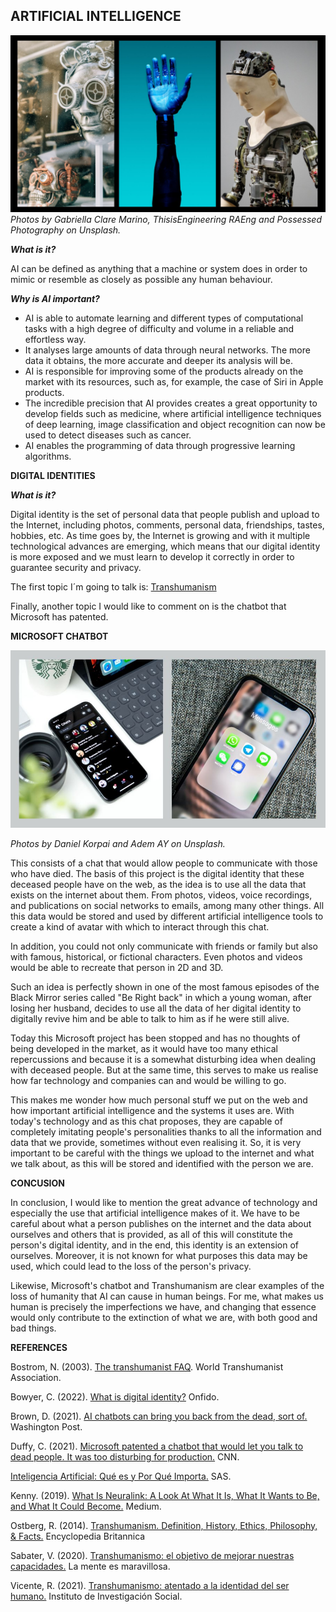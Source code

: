 ## ARTIFICIAL INTELLIGENCE

![portadagithub](assets/img/AI.jpg)
_Photos by Gabriella Clare Marino, ThisisEngineering RAEng and Possessed Photography on Unsplash._

**_What is it?_**

AI can be defined as anything that a machine or system does in order to mimic or resemble as closely as possible any human behaviour.

**_Why is AI important?_**
- AI is able to automate learning and different types of computational tasks with a high degree of difficulty and volume in a reliable and effortless way.
- It analyses large amounts of data through neural networks. The more data it obtains, the more accurate and deeper its analysis will be. 
- AI is responsible for improving some of the products already on the market with its resources, such as, for example, the case of Siri in Apple products.
- The incredible precision that AI provides creates a great opportunity to develop fields such as medicine, where artificial intelligence techniques of deep learning, image classification and object recognition can now be used to detect diseases such as cancer.
- AI enables the programming of data through progressive learning algorithms.

**DIGITAL IDENTITIES**

**_What is it?_**

Digital identity is the set of personal data that people publish and upload to the Internet, including photos, comments, personal data, friendships, tastes, hobbies, etc.
As time goes by, the Internet is growing and with it multiple technological advances are emerging, which means that our digital identity is more exposed and we must learn to develop it correctly in order to guarantee security and privacy.

The first topic I´m going to talk is: [Transhumanism](transhumanism.md) 

Finally, another topic I would like to comment on is the chatbot that Microsoft has patented.

**MICROSOFT CHATBOT**

<p align="center">
  <img src="assets/img/messages.jpg" />
</p>

_Photos by Daniel Korpai and Adem AY on Unsplash._

This consists of a chat that would allow people to communicate with those who have died. The basis of this project is the digital identity that these deceased people have on the web, as the idea is to use all the data that exists on the internet about them. From photos, videos, voice recordings, and publications on social networks to emails, among many other things. All this data would be stored and used by different artificial intelligence tools to create a kind of avatar with which to interact through this chat. 

In addition, you could not only communicate with friends or family but also with famous, historical, or fictional characters. Even photos and videos would be able to recreate that person in 2D and 3D. 

Such an idea is perfectly shown in one of the most famous episodes of the Black Mirror series called "Be Right back" in which a young woman, after losing her husband, decides to use all the data of her digital identity to digitally revive him and be able to talk to him as if he were still alive. 

Today this Microsoft project has been stopped and has no thoughts of being developed in the market, as it would have too many ethical repercussions and because it is a somewhat disturbing idea when dealing with deceased people. But at the same time, this serves to make us realise how far technology and companies can and would be willing to go.  

This makes me wonder how much personal stuff we put on the web and how important artificial intelligence and the systems it uses are. With today's technology and as this chat proposes, they are capable of completely imitating people's personalities thanks to all the information and data that we provide, sometimes without even realising it. So, it is very important to be careful with the things we upload to the internet and what we talk about, as this will be stored and identified with the person we are.

**CONCUSION**

In conclusion, I would like to mention the great advance of technology and especially the use that artificial intelligence makes of it. We have to be careful about what a person publishes on the internet and the data about ourselves and others that is provided, as all of this will constitute the person's digital identity, and in the end, this identity is an extension of ourselves. Moreover, it is not known for what purposes this data may be used, which could lead to the loss of the person's privacy. 

Likewise, Microsoft's chatbot and Transhumanism are clear examples of the loss of humanity that AI can cause in human beings. For me, what makes us human is precisely the imperfections we have, and changing that essence would only contribute to the extinction of what we are, with both good and bad things.


**REFERENCES**

Bostrom, N. (2003). [The transhumanist FAQ](https://nickbostrom.com/views/transhumanist.pdf). World Transhumanist Association.  

Bowyer, C. (2022). [What is digital identity?](https://onfido.com/blog/digital-identity/) Onfido.

Brown, D. (2021). [AI chatbots can bring you back from the dead, sort of.](https://www.washingtonpost.com/technology/2021/02/04/chat-bots-reincarnation-dead/) Washington Post.

Duffy, C. (2021). [Microsoft patented a chatbot that would let you talk to dead people. It was too disturbing for production.](https://edition.cnn.com/2021/01/27/tech/microsoft-chat-bot-patent/index.html) CNN. 

[Inteligencia Artificial: Qué es y Por Qué Importa.](https://www.sas.com/es_cl/insights/analytics/what-is-artificial-intelligence.html) SAS.

Kenny. (2019). [What Is Neuralink: A Look At What It Is, What It Wants to Be, and What It Could Become.](https://towardsdatascience.com/what-is-neuralink-a-look-at-what-it-is-what-it-wants-to-be-and-what-it-could-become-2acf32b51dc5) Medium.

Ostberg, R. (2014). [Transhumanism. Definition, History, Ethics, Philosophy, & Facts.](https://www.britannica.com/topic/transhumanism) Encyclopedia Britannica

Sabater, V. (2020). [Transhumanismo: el objetivo de mejorar nuestras capacidades.](https://lamenteesmaravillosa.com/transhumanismo-el-objetivo-de-mejorar-nuestras-capacidades/) La mente es maravillosa. 

Vicente, R. (2021). [Transhumanismo: atentado a la identidad del ser humano.](https://socialinvestigation.org/transhumanismo-atentado-a-la-identidad-del-ser-humano/) Instituto de Investigación Social.
 














